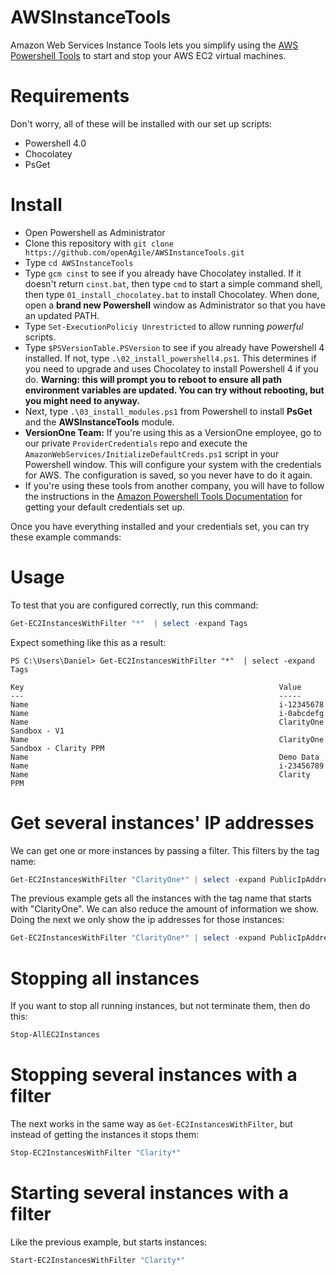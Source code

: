 # AWSInstanceTools

Amazon Web Services Instance Tools lets you simplify using the [AWS Powershell Tools](http://docs.aws.amazon.com/powershell/latest/userguide/pstools-getting-set-up.html) to start and stop your AWS EC2 virtual machines.

# Requirements

Don't worry, all of these will be installed with our set up scripts:

* Powershell 4.0
* Chocolatey
* PsGet

# Install

* Open Powershell as Administrator
* Clone this repository with `git clone https://github.com/openAgile/AWSInstanceTools.git`
* Type `cd AWSInstanceTools`
* Type `gcm cinst` to see if you already have Chocolatey installed. If it doesn't return `cinst.bat`, then type `cmd` to start a simple command shell, then type `01_install_chocolatey.bat` to install Chocolatey. When done, open a **brand new Powershell** window as Administrator so that you have an updated PATH.
* Type `Set-ExecutionPoliciy Unrestricted` to allow running *powerful* scripts.
* Type `$PSVersionTable.PSVersion` to see if you already have Powershell 4 installed. If not, type `.\02_install_powershell4.ps1`. This determines if you need to upgrade and uses Chocolatey to install Powershell 4 if you do. **Warning: this will prompt you to reboot to ensure all path environment variables are updated. You can try without rebooting, but you might need to anyway.**
* Next, type `.\03_install_modules.ps1` from Powershell to install **PsGet** and the **AWSInstanceTools** module.
* **VersionOne Team:** If you're using this as a VersionOne employee, go to our private `ProviderCredentials` repo and execute the `AmazonWebServices/InitializeDefaultCreds.ps1` script in your Powershell window. This will configure your system with the credentials for AWS. The configuration is saved, so you never have to do it again.
* If you're using these tools from another company, you will have to follow the instructions in the [Amazon Powershell Tools Documentation](http://docs.aws.amazon.com/powershell/latest/userguide/pstools-getting-set-up.html) for getting your default credentials set up.

Once you have everything installed and your credentials set, you can try these example commands:

# Usage

To test that you are configured correctly, run this command:

```powershell
Get-EC2InstancesWithFilter "*"  | select -expand Tags
```

Expect something like this as a result:

```
PS C:\Users\Daniel> Get-EC2InstancesWithFilter "*"  | select -expand Tags

Key                                                         Value
---                                                         -----
Name                                                        i-12345678
Name                                                        i-0abcdefg
Name                                                        ClarityOne Sandbox - V1
Name                                                        ClarityOne Sandbox - Clarity PPM
Name                                                        Demo Data
Name                                                        i-23456789
Name                                                        Clarity PPM
```


# Get several instances' IP addresses
We can get one or more instances by passing a filter. This filters by the tag name:

```powershell
Get-EC2InstancesWithFilter "ClarityOne*" | select -expand PublicIpAddress
```

The previous example gets all the instances with the tag name that starts with "ClarityOne".
We can also reduce the amount of information we show. Doing the next we only show the ip addresses for those instances:

```powershell
Get-EC2InstancesWithFilter "ClarityOne*" | select -expand PublicIpAddress
```

# Stopping all instances
If you want to stop all running instances, but not terminate them, then do this:

```powershell
Stop-AllEC2Instances
```

# Stopping several instances with a filter
The next works in the same way as `Get-EC2InstancesWithFilter`, but instead of getting the instances it stops them:

```powershell
Stop-EC2InstancesWithFilter "Clarity*"
```

# Starting several instances with a filter 
Like the previous example, but starts instances:

```powershell
Start-EC2InstancesWithFilter "Clarity*"
```
